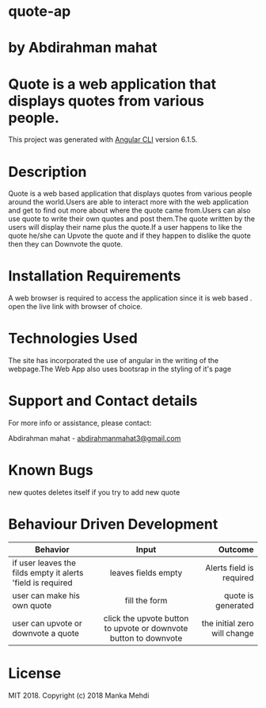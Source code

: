 # quote-ap
# by Abdirahman mahat
# Quote is a web application that displays quotes from various people.
This project was generated with [Angular CLI](https://github.com/angular/angular-cli) version 6.1.5.

# Description


Quote is a web based application that displays quotes from various people around the world.Users are able to interact more with the web application and get to find out more about where the quote came from.Users can also use quote to write their own quotes and post them.The quote written by the users will display their name plus the quote.If a user happens to like the quote he/she can Upvote the quote and if they happen to dislike the quote then they can Downvote the quote.

# Installation Requirements

A web browser is required to access the application since it is web based .
open the live link with browser of choice.
# Technologies Used

The site has incorporated the use of angular in the writing of the webpage.The Web App also uses bootsrap in the styling of it's page
# Support and Contact details


For more info or assistance, please contact:

Abdirahman mahat - abdirahmanmahat3@gmail.com


# Known Bugs

new quotes deletes itself if you try to add new quote
# Behaviour Driven Development


| Behavior        | Input           | Outcome  |
| ------------- |:-------------:| -----:|
| if user leaves the filds empty it alerts 'field is required | leaves fields empty | Alerts field is required|
| user can make his own quote  | fill the form | quote is generated|
| user can upvote or downvote a quote | click the upvote button to upvote or downvote button to downvote | the initial zero will change |
# License
MIT 2018. Copyright (c) 2018 Manka Mehdi
